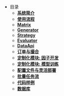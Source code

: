<!-- docs/_sidebar.md --> 
- 目录
  - [**系统简介**](1_系统说明/system.md)
  - [**使用流程**](2_使用流程/flow.md)
  - [**Matrix**](3_接口说明/Matrix/matrix.md)
  - [**Generator**](3_接口说明/策略/generator.md)
  - [**Strategy**](3_接口说明/策略/strategy.md)
  - [**Evaluator**](3_接口说明/评价/evaluator.md)
  - [**DataApi**](3_接口说明/数据模型/set_model_view.md)
  - [**订单与撮合**](4_其他组件/market_components.md)
  - [**定制化模块: 因子开发**](5_定制化模块_截面因子开发/signal.md)
  - [**定制化模块: 模型训练**](10_机器学习容器/torch.md)
  - [**配置文件与灵活部署**](6_参数配置/configer.md)
  - [**批量任务流**](9_workflow/batch.md)
  - [**代码样例**](8_测例代码/index.md)
  - [**数据库**](3_接口说明/数据库/DatabaseAPI.md)
  
  
  
